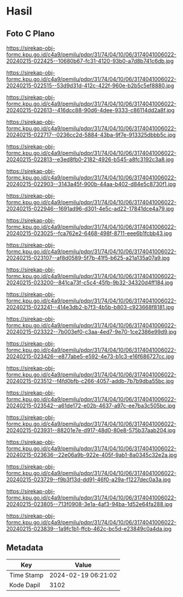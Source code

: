 # Hasil

## Foto C Plano

https://sirekap-obj-formc.kpu.go.id/c4a9/pemilu/pdpr/31/74/04/10/06/3174041006022-20240215-022425--10680b67-fc31-4120-93b0-a7d8b741c6db.jpg

https://sirekap-obj-formc.kpu.go.id/c4a9/pemilu/pdpr/31/74/04/10/06/3174041006022-20240215-022515--53d9d31d-412c-422f-960e-b2b5c5ef8880.jpg

https://sirekap-obj-formc.kpu.go.id/c4a9/pemilu/pdpr/31/74/04/10/06/3174041006022-20240215-022613--416dcc88-90d6-4dee-9333-c86114dd2a8f.jpg

https://sirekap-obj-formc.kpu.go.id/c4a9/pemilu/pdpr/31/74/04/10/06/3174041006022-20240215-022717--0236cc2d-5884-43ba-9f7e-913325dbbb5c.jpg

https://sirekap-obj-formc.kpu.go.id/c4a9/pemilu/pdpr/31/74/04/10/06/3174041006022-20240215-022813--e3ed8fb0-2182-4926-b545-a8fc3192c3a8.jpg

https://sirekap-obj-formc.kpu.go.id/c4a9/pemilu/pdpr/31/74/04/10/06/3174041006022-20240215-022903--3143a45f-900b-44aa-b402-d84e5c8730f1.jpg

https://sirekap-obj-formc.kpu.go.id/c4a9/pemilu/pdpr/31/74/04/10/06/3174041006022-20240215-022946--1691ad96-d301-4e5c-ad22-17841dce4a79.jpg

https://sirekap-obj-formc.kpu.go.id/c4a9/pemilu/pdpr/31/74/04/10/06/3174041006022-20240215-023025--fca762e2-6468-498f-8711-eee6b1fcbb43.jpg

https://sirekap-obj-formc.kpu.go.id/c4a9/pemilu/pdpr/31/74/04/10/06/3174041006022-20240215-023107--af8d0589-5f7b-41f5-b625-a21a135a07a9.jpg

https://sirekap-obj-formc.kpu.go.id/c4a9/pemilu/pdpr/31/74/04/10/06/3174041006022-20240215-023200--841ca73f-c5c4-45fb-9b32-34320d4ff184.jpg

https://sirekap-obj-formc.kpu.go.id/c4a9/pemilu/pdpr/31/74/04/10/06/3174041006022-20240215-023241--414e3db2-b7f3-4b5b-b803-c923668f8181.jpg

https://sirekap-obj-formc.kpu.go.id/c4a9/pemilu/pdpr/31/74/04/10/06/3174041006022-20240215-023322--7b003ef0-c3aa-4ed7-9e70-1ce2386e99d9.jpg

https://sirekap-obj-formc.kpu.go.id/c4a9/pemilu/pdpr/31/74/04/10/06/3174041006022-20240215-023426--e877abe5-e592-4e73-b1c3-e16f686727cc.jpg

https://sirekap-obj-formc.kpu.go.id/c4a9/pemilu/pdpr/31/74/04/10/06/3174041006022-20240215-023512--f4fd0bfb-c266-4057-addb-7b7b9dba55bc.jpg

https://sirekap-obj-formc.kpu.go.id/c4a9/pemilu/pdpr/31/74/04/10/06/3174041006022-20240215-023542--a61de172-e02b-4637-a97c-ee7ba3c505bc.jpg

https://sirekap-obj-formc.kpu.go.id/c4a9/pemilu/pdpr/31/74/04/10/06/3174041006022-20240215-023931--88201e7e-d917-48d0-80e8-575b37aab204.jpg

https://sirekap-obj-formc.kpu.go.id/c4a9/pemilu/pdpr/31/74/04/10/06/3174041006022-20240215-023636--22e06a9b-922e-405f-9ab1-8a0345c32e2a.jpg

https://sirekap-obj-formc.kpu.go.id/c4a9/pemilu/pdpr/31/74/04/10/06/3174041006022-20240215-023729--f9b3f13d-dd91-46f0-a29a-f1227dec0a3a.jpg

https://sirekap-obj-formc.kpu.go.id/c4a9/pemilu/pdpr/31/74/04/10/06/3174041006022-20240215-023805--713f0908-3e1a-4af3-94ba-1d52e64fa288.jpg

https://sirekap-obj-formc.kpu.go.id/c4a9/pemilu/pdpr/31/74/04/10/06/3174041006022-20240215-023839--1a9fc1b1-ffcb-462c-bc5d-e23849c0a4da.jpg


## Metadata

| Key        | Value               |
| ---------- | ------------------- |
| Time Stamp | 2024-02-19 06:21:02 |
| Kode Dapil | 3102                |




